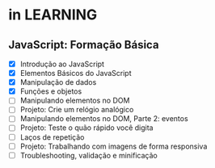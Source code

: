 # in LEARNING

## JavaScript: Formação Básica

- [x] Introdução ao JavaScript
- [x] Elementos Básicos do JavaScript
- [x] Manipulação de dados
- [x] Funções e objetos
- [ ] Manipulando elementos no DOM
- [ ] Projeto: Crie um relógio analógico
- [ ] Manipulando elementos no DOM, Parte 2: eventos
- [ ] Projeto: Teste o quão rápido você digita
- [ ] Laços de repetição
- [ ] Projeto: Trabalhando com imagens de forma responsiva
- [ ] Troubleshooting, validação e minificação